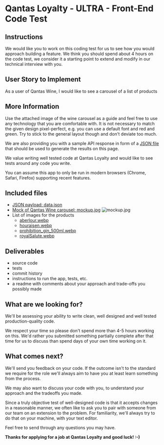 # Qantas Loyalty - ULTRA - Front-End Code Test

## Instructions

We would like you to work on this coding test for us to see how you would approach building a feature. We think you should spend about 4 hours on the code test, we consider it a starting point to extend and modify in our technical interview with you.

## User Story to Implement

As a user of Qantas Wine, I would like to see a carousel of a list of products

## More Information

Use the attached image of the wine carousel as a guide and feel free to use any technology that you are comfortable with.
It is not necessary to match the given design pixel-perfect, e.g. you can use a default font and red and green. Try to stick to the general layout though and don't deviate too much.

We are also providing you with a sample API response in form of a [JSON file](../assets/payload/data.json) that should be used to generate the results on this page.

We value writing well tested code at Qantas Loyalty and would like to see tests around any code you write.

You can assume this app to only be run in modern browsers (Chrome, Safari, Firefox) supporting recent features.

## Included files

- [JSON payload: data.json](../assets/payload/data.json)
- [Mock of Qantas Wine carousel: mockup.jpg](../assets/images/mockup.jpg)
  ![mockup.jpg](../assets/images/mockup.jpg)
- List of images for the products
  - [aberlour.webp](../assets/images/aberlour.webp)
  - [houraisen.webp](../assets/images/houraisen.webp)
  - [prohibition_gin_500ml.webp](../assets/images/prohibition_gin_500ml.webp)
  - [royalSalute.webp](../assets/images/royalSalute.webp)

## Deliverables

- source code
- tests
- commit history
- instructions to run the app, tests, etc.
- a readme with comments about your approach and trade-offs you possibly made

## What are we looking for?

We'll be assessing your ability to write clean, well designed and well tested production-quality code.

We respect your time so please don't spend more than 4-5 hours working on this. We'd rather you submitted something partially complete after that time for us to discuss than spend days of your own time working on it.

## What comes next?

We'll send you feedback on your code. If the outcome isn't to the standard we require for the role we'll always aim to have you at least learn something from the process.

We may also want to discuss your code with you, to understand your approach and the tradeoffs you made.

Since a truly objective test of well-designed code is that it accepts changes in a reasonable manner, we often like to ask you to pair with someone from our team on an extension to the problem. For familiarity, we'll always try to do that on your machine, with your text editor.

Feel free to send through any questions you may have.

**Thanks for applying for a job at Qantas Loyalty and good luck! :-)**
